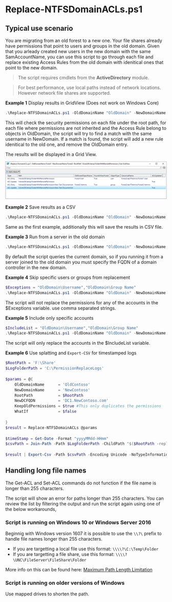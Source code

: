# Replace-NTFSDomainACLs.ps1
## Typical use scenario
You are migrating from an old forest to a new one. Your file shares already have permissions that point
to users and groups in the old domain. Given that you arleady created new users in the new domain with the same SamAccountName,
you can use this script to go through each file and replace existing Access Rules from the old domain with idenitical ones that
point to the new domain.

>The script requires cmdlets from the **ActiveDirectory** module.

>For best performance, use local paths instead of network locations. However network file shares are supported.

**Example 1** Display results in GridView (Does not work on Windows Core)
```PowerShell
.\Replace-NTFSDomainACLs.ps1 -OldDomainName "OldDomain" -NewDomainName "NewDomain" -RootPath D:\FileShares\ExampleShare | Out-GridView
```

This will check the security permissions on each file under the root path, for each file where permissions are not inherited and
the Access Rule belong to objects in OldDomain, the script will try to find a match with the same username in NewDomain. If a
match is found, the script will add a new rule idenitical to the old one, and remove the OldDomain entry.

The results will be displayed in a Grid View.

![Results in GridView](_SupportFiles/Out-GridViewResults.png)

**Example 2** Save results as a CSV
```PowerShell
.\Replace-NTFSDomainACLs.ps1 -OldDomainName "OldDomain" -NewDomainName "NewDomain" -RootPath D:\FileShares\ExampleShare -CSVLogPath C:\temp\example.csv
```

Same as the first example, additionally this will save the results in CSV file.

**Example 3** Run from a server in the old domain
```PowerShell
.\Replace-NTFSDomainACLs.ps1 -OldDomainName "OldDomain" -NewDomainName "NewDomain" -RootPath D:\FileShares\ExampleShare -NewDCFQDN "NewDC.NewDomain.com" | Out-GridView
```

By default the script queries the current domain, so if you running it from a server joined to the old domain you must specify the FQDN of a domain controller in the new domain.

**Example 4** Skip specific users or groups from replacement
```PowerShell
$Exceptions = "OldDomain\Username","OldDomain\Group Name"
.\Replace-NTFSDomainACLs.ps1 -OldDomainName "OldDomain" -NewDomainName "NewDomain" -RootPath D:\FileShares\ExampleShare -ExceptionList $Exceptions | Out-GridView
```

The script will not replace the permissions for any of the accounts in the $Exceptions variable. use comma separated strings.

**Example 5** Include only specific accounts
```PowerShell
$IncludeList = "OldDomain\Username","OldDomain\Group Name"
.\Replace-NTFSDomainACLs.ps1 -OldDomainName "OldDomain" -NewDomainName "NewDomain" -RootPath D:\FileShares\ExampleShare -IncludeList $Exceptions | Out-GridView
```

The script will only replace the accounts in the $IncludeList variable.

**Example 6** Use splatting and `Export-CSV` for timestamped logs
```PowerShell
$RootPath = 'F:\Share'
$LogFolderPath = 'C:\PermissionReplaceLogs'

$params = @{
    OldDomainName      = 'OldContoso'
    NewDomainName      = 'NewContoso'
    RootPath           = $RootPath
    NewDCFQDN          = 'DC1.NewContoso.com'
    KeepOldPermissions = $true #This only duplicates the permissions
    WhatIf             = $false

}
$result = Replace-NTFSDomainACLs @params

$timeStamp = Get-Date -Format "yyyyMMdd-HHmm"
$csvPath = Join-Path -Path $LogFolderPath -ChildPath "$($RootPath -replace "\\","-" -replace ":","-") - $timeStamp.csv"

$result | Export-Csv -Path $csvPath -Encoding Unicode -NoTypeInformation
```
## Handling long file names

The Get-ACL and Set-ACL commands do not function if the file name is longer than 255 characters.

The script will show an error for paths longer than 255 characters. You can review the list by filtering the output and run the script again using one of the below workarounds,
### Script is running on Windows 10 or Windows Server 2016
Beginnig with Windows version 1607 it is possible to use the ```\\?\``` prefix to handle file names longer than 255 characters.
* If you are targetting a local file use this format: ``` \\\\?\C:\Temp\Folder ```
* If you are targetting a file share, use this format: ``` \\\\?\UNC\FileServer\FileShare\Folder ```

More info on this can be found here: [Maximum Path Length Limitation](https://docs.microsoft.com/en-us/windows/desktop/FileIO/naming-a-file#maximum-path-length-limitation)

### Script is running on older versions of Windows

Use mapped drives to shorten the path.